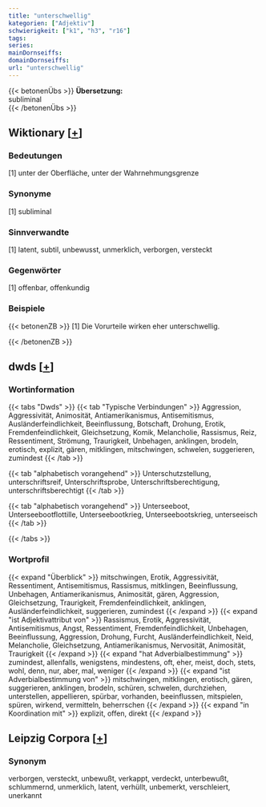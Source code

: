 ```yaml
---
title: "unterschwellig"
kategorien: ["Adjektiv"]
schwierigkeit: ["k1", "h3", "r16"]
tags:
series:
mainDornseiffs:
domainDornseiffs:
url: "unterschwellig"
---
```


{{< betonenÜbs >}}
**Übersetzung:**  
subliminal  
{{< /betonenÜbs >}}

## Wiktionary [[+](https://de.wiktionary.org/wiki/unterschwellig)]

### Bedeutungen
[1] unter der Oberfläche, unter der Wahrnehmungsgrenze  

### Synonyme
[1] subliminal  

### Sinnverwandte
[1] latent, subtil, unbewusst, unmerklich, verborgen, versteckt  

### Gegenwörter
[1] offenbar, offenkundig  

### Beispiele
{{< betonenZB >}}
[1] Die Vorurteile wirken eher unterschwellig.  

{{< /betonenZB >}}


## dwds [[+](https://www.dwds.de/wb/unterschwellig)]

### Wortinformation
{{< tabs "Dwds" >}}
{{< tab "Typische Verbindungen" >}}
Aggression, Aggressivität, Animosität, Antiamerikanismus, Antisemitismus, Ausländerfeindlichkeit, Beeinflussung, Botschaft, Drohung, Erotik, Fremdenfeindlichkeit, Gleichsetzung, Komik, Melancholie, Rassismus, Reiz, Ressentiment, Strömung, Traurigkeit, Unbehagen, anklingen, brodeln, erotisch, explizit, gären, mitklingen, mitschwingen, schwelen, suggerieren, zumindest
{{< /tab >}}

{{< tab "alphabetisch vorangehend" >}}
Unterschutzstellung, unterschriftsreif, Unterschriftsprobe, Unterschriftsberechtigung, unterschriftsberechtigt
{{< /tab >}}

{{< tab "alphabetisch vorangehend" >}}
Unterseeboot, Unterseebootflottille, Unterseebootkrieg, Unterseebootskrieg, unterseeisch
{{< /tab >}}

{{< /tabs >}}

### Wortprofil
{{< expand "Überblick" >}} mitschwingen, Erotik, Aggressivität, Ressentiment, Antisemitismus, Rassismus, mitklingen, Beeinflussung, Unbehagen, Antiamerikanismus, Animosität, gären, Aggression, Gleichsetzung, Traurigkeit, Fremdenfeindlichkeit, anklingen, Ausländerfeindlichkeit, suggerieren, zumindest {{< /expand >}}
{{< expand "ist Adjektivattribut von" >}} Rassismus, Erotik, Aggressivität, Antisemitismus, Angst, Ressentiment, Fremdenfeindlichkeit, Unbehagen, Beeinflussung, Aggression, Drohung, Furcht, Ausländerfeindlichkeit, Neid, Melancholie, Gleichsetzung, Antiamerikanismus, Nervosität, Animosität, Traurigkeit {{< /expand >}}
{{< expand "hat Adverbialbestimmung" >}} zumindest, allenfalls, wenigstens, mindestens, oft, eher, meist, doch, stets, wohl, denn, nur, aber, mal, weniger {{< /expand >}}
{{< expand "ist Adverbialbestimmung von" >}} mitschwingen, mitklingen, erotisch, gären, suggerieren, anklingen, brodeln, schüren, schwelen, durchziehen, unterstellen, appellieren, spürbar, vorhanden, beeinflussen, mitspielen, spüren, wirkend, vermitteln, beherrschen {{< /expand >}}
{{< expand "in Koordination mit" >}} explizit, offen, direkt {{< /expand >}}

## Leipzig Corpora [[+](https://corpora.uni-leipzig.de/en/res?word=unterschwellig&corpusId=deu_newscrawl-public_2018)]


### Synonym
verborgen, versteckt, unbewußt, verkappt, verdeckt, unterbewußt, schlummernd, unmerklich, latent, verhüllt, unbemerkt, verschleiert, unerkannt

